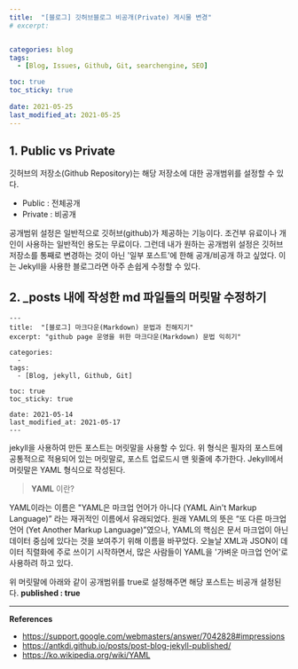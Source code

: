 ```yaml
---
title:  "[블로그] 깃허브블로그 비공개(Private) 게시물 변경"
# excerpt: 


categories: blog
tags:
  - [Blog, Issues, Github, Git, searchengine, SEO]

toc: true
toc_sticky: true
 
date: 2021-05-25
last_modified_at: 2021-05-25
---
```


## 1. Public vs Private
깃허브의 저장소(Github Repository)는 해당 저장소에 대한 공개범위를 설정할 수 있다.
- Public  : 전체공개
- Private : 비공개

공개범위 설정은 일반적으로 깃허브(github)가 제공하는 기능이다. 조건부 유료이나 개인이 사용하는 일반적인 용도는 무료이다. 그런데 내가 원하는 공개범위 설정은 깃허브 저장소를 통째로 변경하는 것이 아닌 '일부 포스트'에 한해 공개/비공개 하고 싶었다. 이는 Jekyll을 사용한 블로그라면 아주 손쉽게 수정할 수 있다.

## 2. _posts 내에 작성한 md 파일들의 머릿말 수정하기
```
---
title:  "[블로그] 마크다운(Markdown) 문법과 친해지기"
excerpt: "github page 운영을 위한 마크다운(Markdown) 문법 익히기"

categories:
  - 
tags:
  - [Blog, jekyll, Github, Git]

toc: true
toc_sticky: true
 
date: 2021-05-14
last_modified_at: 2021-05-17
---
```

jekyll을 사용하여 만든 포스트는 머릿말을 사용할 수 있다. 위 형식은 필자의 포스트에 공통적으로 적용되어 있는 머릿말로, 포스트 업로드시 맨 윗줄에 추가한다. Jekyll에서 머릿말은 YAML 형식으로 작성된다. 

> **YAML** 이란?

YAML이라는 이름은 "YAML은 마크업 언어가 아니다 (YAML Ain't Markup Language)” 라는 재귀적인 이름에서 유래되었다. 원래 YAML의 뜻은 “또 다른 마크업 언어 (Yet Another Markup Language)”였으나, YAML의 핵심은 문서 마크업이 아닌 데이터 중심에 있다는 것을 보여주기 위해 이름을 바꾸었다. 오늘날 XML과 JSON이 데이터 직렬화에 주로 쓰이기 시작하면서, 많은 사람들이 YAML을 '가벼운 마크업 언어'로 사용하려 하고 있다.

위 머릿말에 아래와 같이 공개범위를 true로 설정해주면 해당 포스트는 비공개 설정된다.
<b>published : true</b> 

*****

**References**
* <ref>https://support.google.com/webmasters/answer/7042828#impressions</ref>
* <ref>https://antkdi.github.io/posts/post-blog-jekyll-published/</ref>
* <ref>https://ko.wikipedia.org/wiki/YAML</ref>


